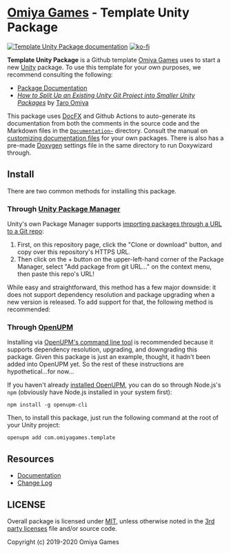 # [Omiya Games](https://www.omiyagames.com/) - Template Unity Package

[![Template Unity Package documentation](https://github.com/OmiyaGames/template-unity-package/workflows/Template%20Unity%20Package%20documentation/badge.svg)](https://omiyagames.github.io/template-unity-package/) [![ko-fi](https://www.ko-fi.com/img/githubbutton_sm.svg)](https://ko-fi.com/I3I51KS8F)

**Template Unity Package** is a Github template [Omiya Games](https://www.omiyagames.com/) uses to start a new [Unity](https://unity.com/) package.  To use this template for your own purposes, we recommend consulting the following:

- [Package Documentation](https://omiyagames.github.io/template-unity-package/)
- [*How to Split Up an Existing Unity Git Project into Smaller Unity Packages*](https://www.taroomiya.com/2020/04/29/how-to-split-up-an-existing-unity-git-project-into-smaller-unity-packages/) by [Taro Omiya](https://github.com/japtar10101)

This package uses [DocFX](https://dotnet.github.io/docfx/) and Github Actions to auto-generate its documentation from both the comments in the source code and the Markdown files in the [`Documentation~`](/Documentation~) directory.  Consult the manual on [customizing documentation files](https://omiyagames.github.io/template-unity-package/manual/customizeDocumentation.html) for your own packages.  There is also has a pre-made [Doxygen](https://github.com/doxygen/doxygen) settings file in the same directory to run Doxywizard through.

## Install

There are two common methods for installing this package.

### Through [Unity Package Manager](https://docs.unity3d.com/Manual/upm-ui-giturl.html)

Unity's own Package Manager supports [importing packages through a URL to a Git repo](https://docs.unity3d.com/Manual/upm-ui-giturl.html):

1. First, on this repository page, click the "Clone or download" button, and copy over this repository's HTTPS URL.  
2. Then click on the + button on the upper-left-hand corner of the Package Manager, select "Add package from git URL..." on the context menu, then paste this repo's URL!

While easy and straightforward, this method has a few major downside: it does not support dependency resolution and package upgrading when a new version is released.  To add support for that, the following method is recommended:

### Through [OpenUPM](https://openupm.com/)

Installing via [OpenUPM's command line tool](https://openupm.com/) is recommended because it supports dependency resolution, upgrading, and downgrading this package.  Given this package is just an example, thought, it hadn't been added into OpenUPM yet.  So the rest of these instructions are hypothetical...for now...

If you haven't already [installed OpenUPM](https://openupm.com/docs/getting-started.html#installing-openupm-cli), you can do so through Node.js's `npm` (obviously have Node.js installed in your system first):
```
npm install -g openupm-cli
```
Then, to install this package, just run the following command at the root of your Unity project:
```
openupm add com.omiyagames.template
```

## Resources

- [Documentation](https://omiyagames.github.io/template-unity-package/)
- [Change Log](/CHANGELOG.md)

## LICENSE

Overall package is licensed under [MIT](/LICENSE.md), unless otherwise noted in the [3rd party licenses](/THIRD%20PARTY%20NOTICES.md) file and/or source code.

Copyright (c) 2019-2020 Omiya Games
